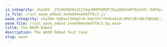 ```yaml
---
js_integrity: sha384-_2TLHGhBJ0xGIC5AqJ6MPhkMZPJ0ipQQhUeRY9y5a5C-84E9ya5pHapAHTFTHreE
js_file: /rust_wasm_embed-2e4e604ed4dff9c3.js
wasm_integrity: sha384-hQQxwl2HmgTnb-DeKlPsrfhdkeAidczMeFjBcUBLFQDUAQ_XlfTc4NlPRivzWFQM
wasm_file: /rust_wasm_embed-2e4e604ed4dff9c3_bg.wasm
title: The WASM Embed
description: The WASM Embed Test Case
slug: wasm
---
```

